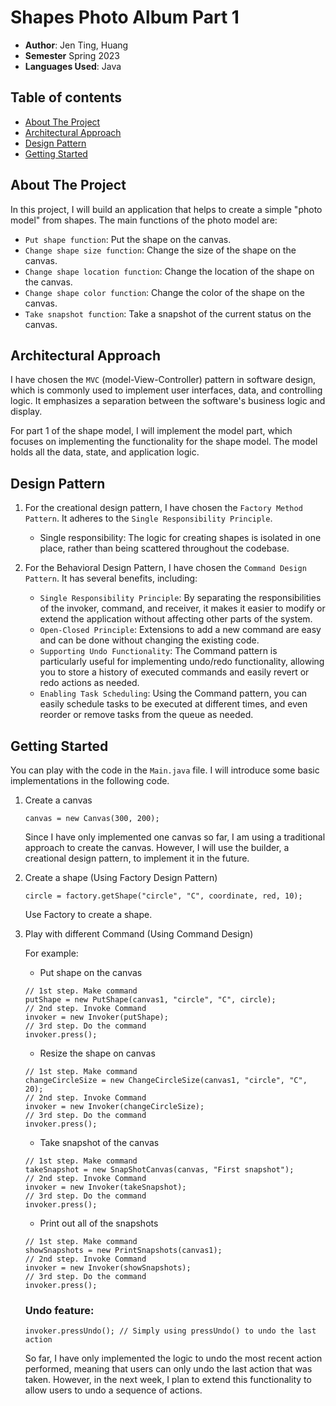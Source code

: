 # Shapes Photo Album Part 1

* **Author**: Jen Ting, Huang
* **Semester** Spring 2023
* **Languages Used**: Java

## Table of contents

* [About The Project](#about-the-project)
* [Architectural Approach](#Architectural-Approach)
* [Design Pattern](#technologies)
* [Getting Started](#getting-started)

## About The Project

In this project, I will build an application that helps to create a simple "photo model" from
shapes. The main functions of the photo model are:

* `Put shape function`: Put the shape on the canvas.
* `Change shape size function`: Change the size of the shape on the canvas.
* `Change shape location function`: Change the location of the shape on the canvas.
* `Change shape color function`: Change the color of the shape on the canvas.
* `Take snapshot function`: Take a snapshot of the current status on the canvas.

## Architectural Approach

I have chosen the `MVC` (model-View-Controller) pattern in software design, which is commonly used
to implement user interfaces, data, and controlling logic. It emphasizes a separation between the
software's business logic and display.

For part 1 of the shape model, I will implement the model part, which focuses on implementing the
functionality for the shape model. The model holds all the data, state, and application logic.

## Design Pattern

1. For the creational design pattern, I have chosen the `Factory Method Pattern`. It adheres to
   the `Single Responsibility Principle`.

    * Single responsibility: The logic for creating shapes is isolated in one place, rather than
      being scattered throughout the codebase.
2. For the Behavioral Design Pattern, I have chosen the `Command Design Pattern`. It has several
   benefits, including:

    * `Single Responsibility Principle`: By separating the responsibilities of the invoker, command,
      and receiver, it makes it easier to modify or extend the application without affecting other
      parts of the system.
    * `Open-Closed Principle`: Extensions to add a new command are easy and can be done without
      changing the existing code.
    * `Supporting Undo Functionality`: The Command pattern is particularly useful for implementing
      undo/redo functionality, allowing you to store a history of executed commands and easily
      revert or redo actions as needed.
    * `Enabling Task Scheduling`: Using the Command pattern, you can easily schedule tasks to be
      executed at different times, and even reorder or remove tasks from the queue as needed.

## Getting Started

You can play with the code in the `Main.java` file. I will introduce some basic implementations in
the following code.

1. Create a canvas
    ```java=
    canvas = new Canvas(300, 200);
    ```
   Since I have only implemented one canvas so far, I am using a traditional approach to create the
   canvas. However, I will use the builder, a creational design pattern, to implement it in the
   future.

2. Create a shape (Using Factory Design Pattern)
    ```java=
    circle = factory.getShape("circle", "C", coordinate, red, 10);
    ```
   Use Factory to create a shape.

3. Play with different Command (Using Command Design)

   For example:
    - Put shape on the canvas
    ```java=
    // 1st step. Make command
    putShape = new PutShape(canvas1, "circle", "C", circle);
    // 2nd step. Invoke Command
    invoker = new Invoker(putShape);
    // 3rd step. Do the command
    invoker.press();
    ```
    - Resize the shape on canvas
    ```java=
    // 1st step. Make command
    changeCircleSize = new ChangeCircleSize(canvas1, "circle", "C", 20);
    // 2nd step. Invoke Command
    invoker = new Invoker(changeCircleSize);
    // 3rd step. Do the command
    invoker.press();
    ```
    - Take snapshot of the canvas
    ```java=
    // 1st step. Make command
    takeSnapshot = new SnapShotCanvas(canvas, "First snapshot");
    // 2nd step. Invoke Command
    invoker = new Invoker(takeSnapshot);
    // 3rd step. Do the command
    invoker.press();
    ```
    - Print out all of the snapshots
    ```java=
    // 1st step. Make command
    showSnapshots = new PrintSnapshots(canvas1);
    // 2nd step. Invoke Command
    invoker = new Invoker(showSnapshots);
    // 3rd step. Do the command
    invoker.press();
    ```

   ### Undo feature:
    ```java=
    invoker.pressUndo(); // Simply using pressUndo() to undo the last action
    ```
   So far, I have only implemented the logic to undo the most recent action performed, meaning that
   users can only undo the last action that was taken. However, in the next week, I plan to extend
   this functionality to allow users to undo a sequence of actions.